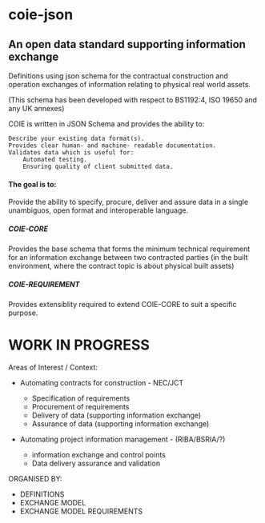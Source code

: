 # coie-json

## An open data standard supporting information exchange

Definitions using json schema for the contractual construction and 
operation exchanges of information relating to physical real world assets.

(This schema has been developed with respect to BS1192:4, ISO 19650 and any UK annexes)

COIE is written in JSON Schema and provides the ability to:

    Describe your existing data format(s).
    Provides clear human- and machine- readable documentation.
    Validates data which is useful for:
        Automated testing.
        Ensuring quality of client submitted data.

#### The goal is to:

Provide the ability to specify, procure, deliver and assure data in a single unambiguos, open format and interoperable language.

##### COIE-CORE
Provides the base schema that forms the minimum technical requirement for an information exchange between two contracted parties (in the built environment, where the contract topic is about physical built assets)

##### COIE-REQUIREMENT 
Provides extensiblity required to extend COIE-CORE to suit a specific purpose. 



# WORK IN PROGRESS

Areas of Interest / Context:

* Automating contracts for construction - NEC/JCT
    * Specification of requirements
    * Procurement of requirements
    * Delivery of data (supporting information exchange)
    * Assurance of data (supporting information exchange)   
    
* Automating project information management - (RIBA/BSRIA/?)
    * information exchange and control points
    * Data delivery assurance and validation

ORGANISED BY:
* DEFINITIONS
* EXCHANGE MODEL
* EXCHANGE MODEL REQUIREMENTS
